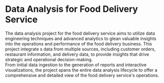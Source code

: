 # Data Analysis for Food Delivery Service  
   
The data analysis project for the food delivery service aims to utilize data engineering techniques and advanced analytics to glean valuable insights into the operations and performance of the food delivery business. This project integrate s data from multiple sources, including customer orders, restaurant information, and delivery data, to provide insights that drive strategic and operational decision-making.          
From initial data ingestion to the generation of reports and interactive visualizations, the project spans the entire data analysis lifecycle to offer a comprehensive and detailed view of the food delivery service's operations.   
   
     
  
